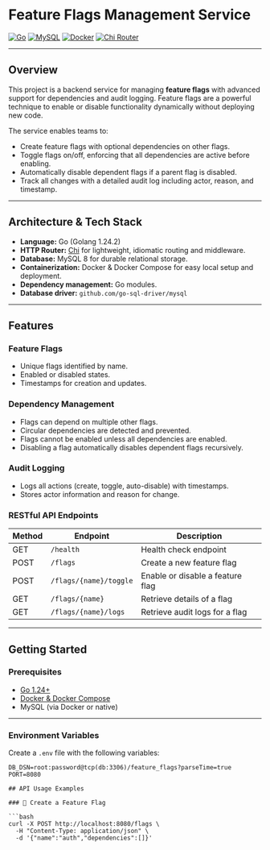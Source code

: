 # Feature Flags Management Service

[![Go](https://img.shields.io/badge/Go-1.24-blue)](https://golang.org)
[![MySQL](https://img.shields.io/badge/MySQL-8-orange)](https://www.mysql.com/)
[![Docker](https://img.shields.io/badge/Docker-Container-blue)](https://www.docker.com/)
[![Chi Router](https://img.shields.io/badge/Router-Chi-green)](https://github.com/go-chi/chi)

---

## Overview

This project is a backend service for managing **feature flags** with advanced support for dependencies and audit logging. Feature flags are a powerful technique to enable or disable functionality dynamically without deploying new code.

The service enables teams to:

- Create feature flags with optional dependencies on other flags.
- Toggle flags on/off, enforcing that all dependencies are active before enabling.
- Automatically disable dependent flags if a parent flag is disabled.
- Track all changes with a detailed audit log including actor, reason, and timestamp.

---

## Architecture & Tech Stack

- **Language:** Go (Golang 1.24.2)
- **HTTP Router:** [Chi](https://github.com/go-chi/chi) for lightweight, idiomatic routing and middleware.
- **Database:** MySQL 8 for durable relational storage.
- **Containerization:** Docker & Docker Compose for easy local setup and deployment.
- **Dependency management:** Go modules.
- **Database driver:** `github.com/go-sql-driver/mysql`

---

## Features

### Feature Flags
- Unique flags identified by name.
- Enabled or disabled states.
- Timestamps for creation and updates.

### Dependency Management
- Flags can depend on multiple other flags.
- Circular dependencies are detected and prevented.
- Flags cannot be enabled unless all dependencies are enabled.
- Disabling a flag automatically disables dependent flags recursively.

### Audit Logging
- Logs all actions (create, toggle, auto-disable) with timestamps.
- Stores actor information and reason for change.

### RESTful API Endpoints

| Method | Endpoint               | Description                          |
|--------|------------------------|------------------------------------|
| GET    | `/health`              | Health check endpoint               |
| POST   | `/flags`               | Create a new feature flag           |
| POST   | `/flags/{name}/toggle` | Enable or disable a feature flag    |
| GET    | `/flags/{name}`        | Retrieve details of a flag          |
| GET    | `/flags/{name}/logs`   | Retrieve audit logs for a flag      |

---

## Getting Started

### Prerequisites

- [Go 1.24+](https://golang.org/dl/)
- [Docker & Docker Compose](https://docs.docker.com/compose/install/)
- MySQL (via Docker or native)

---

### Environment Variables

Create a `.env` file with the following variables:

```env
DB_DSN=root:password@tcp(db:3306)/feature_flags?parseTime=true
PORT=8080

## API Usage Examples

### 📌 Create a Feature Flag

```bash
curl -X POST http://localhost:8080/flags \
  -H "Content-Type: application/json" \
  -d '{"name":"auth","dependencies":[]}'